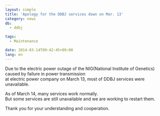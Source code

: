 ```yaml
---
layout: simple
title: 'Apology for the DDBJ services down on Mar. 13'
category: news
db:
  - ddbj

tags:
  - Maintenance

date: 2014-03-14T09:42:45+09:00
lang: en
---
```


<p>Due to the electric power outage of the NIG(National Institute of Genetics) caused by failure in power transmission<br>at electric power company on March 13, most of DDBJ services were unavailable.</p>

<p>As of March 14, many services work normally.<br>But some services are still unavailable and we are working to restart them.</p>

<p>Thank you for your understanding and cooperation.</p>
